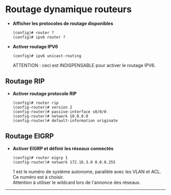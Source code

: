 # Routage dynamique routeurs

* **Afficher les protocoles de routage disponibles**
	```
	(config)# router ?
	(config)# ipv6 router ?
	```

* **Activer routage IPV6**
	```
	(config)# ipv6 unicast-routing
	```
	ATTENTION : ceci est INDISPENSABLE pour activer le routage IPV6.

## Routage RIP

* **Activer routage protocole RIP**
	```
	(config)# router rip
	(config-router)# version 2
	(config-router)# passive-interface s0/0/0
	(config-router)# network 10.0.0.0
	(config-router)# default-information originate
	```

## Routage EIGRP

* **Activer EIGRP et définir les réseaux connectés**
	```
	(config)# router eigrp 1
	(config-router)# network 172.16.3.0 0.0.0.255
	```
	1 est le numéro de système autonome, parallèle avec les VLAN et ACL. Ce numéro est à choisir.  
	Attention à utiliser le wildcard lors de l'annonce des réseaux.

* **
